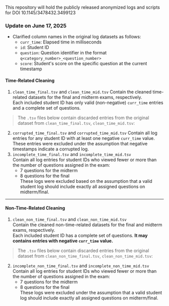 This repository will hold the publicly released anonymized logs and scripts for DOI 10.1145/3478432.3499123

### Update on June 17, 2025
- Clarified column names in the original log datasets as follows:
  - `curr_time`: Elapsed time in milliseconds  
  - `id`: Student ID  
  - `question`: Question identifier in the format `q<category_number>_<question_number>`  
  - `score`: Student's score on the specific question at the current timestamp  

#### Time-Related Cleaning
1. `clean_time_final.tsv` and `clean_time_mid.tsv`
   Contain the cleaned time-related datasets for the final and midterm exams, respectively.  
   Each included student ID has only valid (non-negative) `curr_time` entries and a complete set of questions.

> The `.tsv` files below contain discarded entries from the original dataset from  `clean_time_final.tsv`, `clean_time_mid.tsv`:
2. `corrupted_time_final.tsv` and `corrupted_time_mid.tsv`
   Contain all log entries for any student ID with at least one negative `curr_time` value.  
   These entries were excluded under the assumption that negative timestamps indicate a corrupted log.
3. `incomplete_time_final.tsv` and `incomplete_time_mid.tsv`  
   Contain all log entries for student IDs who viewed fewer or more than the number of questions assigned in the exam:
   - 7 questions for the midterm  
   - 8 questions for the final  
   These logs were excluded based on the assumption that a valid student log should include exactly all assigned questions on midterm/final.

---

#### Non-Time-Related Cleaning
1. `clean_non_time_final.tsv` and `clean_non_time_mid.tsv`  
   Contain the cleaned non-time-related datasets for the final and midterm exams, respectively.  
   Each included student ID has a complete set of questions. **It may contains entries with negative `curr_time` value.**

> The `.tsv` files below contain discarded entries from the original dataset from `clean_non_time_final.tsv`, `clean_non_time_mid.tsv`:
2. `incomplete_non_time_final.tsv` and `incomplete_non_time_mid.tsv`  
   Contain all log entries for student IDs who viewed fewer or more than the number of questions assigned in the exam:
   - 7 questions for the midterm  
   - 8 questions for the final  
   These logs were excluded under the assumption that a valid student log should include exactly all assigned questions on midterm/final.

